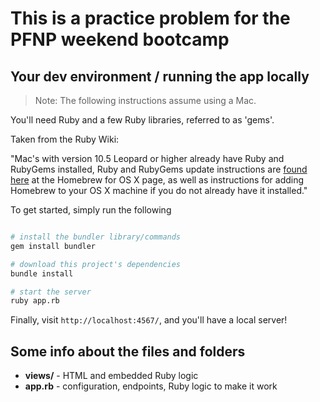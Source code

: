 # This is a practice problem for the PFNP weekend bootcamp

## Your dev environment / running the app locally

> Note: The following instructions assume using a Mac.

You'll need Ruby and a few Ruby libraries, referred to as 'gems'.

Taken from the Ruby Wiki:

"Mac's with version 10.5 Leopard or higher already have Ruby and RubyGems installed, Ruby and RubyGems update instructions are [found here](http://homebrew.github.com/) at the Homebrew for OS X page, as well as instructions for adding Homebrew to your OS X machine if you do not already have it installed."

To get started, simply run the following

```bash

# install the bundler library/commands
gem install bundler

# download this project's dependencies
bundle install

# start the server
ruby app.rb

```

Finally, visit `http://localhost:4567/`, and you'll have a local server!


## Some info about the files and folders

- **views/** - HTML and embedded Ruby logic
- **app.rb** - configuration, endpoints, Ruby logic to make it work


